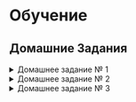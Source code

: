 # Обучение
## Домашние Задания
<details>
<summary>Домашнее задание № 1</summary>
1. [Проектирование БД](https://github.com/drliho86/otus_db/blob/main/%D0%94%D0%97/homework1.md)  
 </details>
 <details>
 <summary>Домашнее задание № 2</summary>
2. [Компоненты современной СУБД](https://github.com/drliho86/otus_db/blob/main/%D0%94%D0%97/homework2.md)  
</details>
 <details>
 <summary>Домашнее задание № 3</summary>
3. [Установка СУБД PostgreSQL](https://github.com/drliho86/otus_db/blob/main/%D0%94%D0%97/homework3.md)  
</details>
